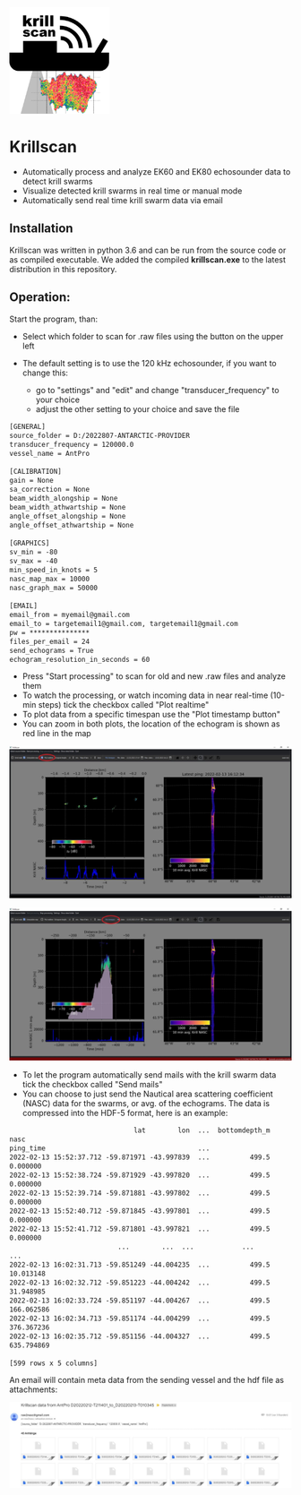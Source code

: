 

<img src="krillscanlogo.png" alt="krillscanlogo" style="zoom:33%;" />

# Krillscan

- Automatically process and analyze EK60 and EK80 echosounder data to detect krill swarms
- Visualize detected krill swarms in real time or manual mode
- Automatically send real time krill swarm data via email 

## Installation

Krillscan was written in python 3.6 and can be run from the source code or as compiled executable. We added the compiled **krillscan.exe** to the latest distribution in this repository.  

## Operation:

Start the program, than:

- Select which folder to scan for .raw files using the button on the upper left

- The default setting is to use the 120 kHz echosounder, if you want to change this:

  - go to "settings" and "edit" and change "transducer_frequency" to your choice
  - adjust the other setting to your choice and save the file

```
[GENERAL]
source_folder = D:/2022807-ANTARCTIC-PROVIDER
transducer_frequency = 120000.0
vessel_name = AntPro

[CALIBRATION]
gain = None
sa_correction = None
beam_width_alongship = None
beam_width_athwartship = None
angle_offset_alongship = None
angle_offset_athwartship = None

[GRAPHICS]
sv_min = -80
sv_max = -40
min_speed_in_knots = 5
nasc_map_max = 10000
nasc_graph_max = 50000

[EMAIL]
email_from = myemail@gmail.com
email_to = targetemail1@gmail.com, targetemail1@gmail.com
pw = ***************
files_per_email = 24
send_echograms = True
echogram_resolution_in_seconds = 60
```

- Press "Start processing" to scan for old and new .raw files and analyze them
- To watch the processing, or watch incoming data in near real-time (10-min steps) tick the checkbox called "Plot realtime"
- To plot data from a specific timespan use the "Plot timestamp button"
- You can zoom in both plots, the location of the echogram is shown as red line in the map



![c1](c1.JPG)



![c2](c2.JPG)


- To let the program automatically send mails with the krill swarm data tick the checkbox called "Send mails"
- You can choose to just send the Nautical area scattering coefficient (NASC) data for the swarms, or avg. of the echograms. The data is compressed into the HDF-5 format, here is an example:


```
                               lat        lon  ...  bottomdepth_m        nasc
ping_time                                      ...                           
2022-02-13 15:52:37.712 -59.871971 -43.997839  ...          499.5    0.000000
2022-02-13 15:52:38.724 -59.871929 -43.997820  ...          499.5    0.000000
2022-02-13 15:52:39.714 -59.871881 -43.997802  ...          499.5    0.000000
2022-02-13 15:52:40.712 -59.871845 -43.997801  ...          499.5    0.000000
2022-02-13 15:52:41.712 -59.871801 -43.997821  ...          499.5    0.000000
                           ...        ...  ...            ...         ...
2022-02-13 16:02:31.713 -59.851249 -44.004235  ...          499.5   10.013148
2022-02-13 16:02:32.712 -59.851223 -44.004242  ...          499.5   31.948985
2022-02-13 16:02:33.724 -59.851197 -44.004267  ...          499.5  166.062586
2022-02-13 16:02:34.713 -59.851174 -44.004299  ...          499.5  376.367236
2022-02-13 16:02:35.712 -59.851156 -44.004327  ...          499.5  635.794869

[599 rows x 5 columns]
```

An email will contain meta data from the sending vessel and the hdf file as attachments:

![c4](c4.JPG)
